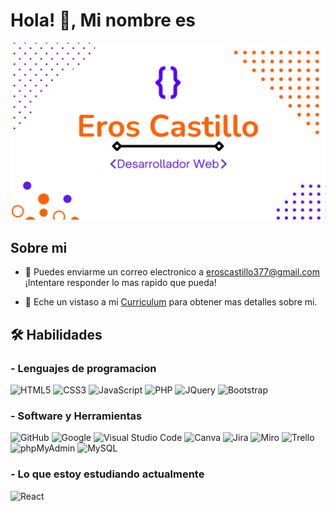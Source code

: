 <h1>Hola! 👋, Mi nombre es</h1>
<div align="center">
  <img src="gitHub/presentacion1.png"> 
</div>
<h2>Sobre mi</h2>


- 📧 Puedes enviarme un correo electronico a  <a href="#">eroscastillo377@gmail.com</a> ¡Intentare responder lo mas rapido que pueda!

- 📄 Eche un vistaso a mi <a href="gitHub/CurriculumErosCastillo.pdf">Curriculum</a> para obtener mas detalles sobre mi.

<h2> 🛠 Habilidades</h2>

### - **Lenguajes de programacion**

  ![HTML5](https://img.shields.io/badge/HTML5%20-%23E34F26.svg?style=for-the-badge&logo=html5&logoColor=white)
  ![CSS3](https://img.shields.io/badge/CSS%20-%231572B6.svg?style=for-the-badge&logo=css3&logoColor=white)
  ![JavaScript](https://img.shields.io/badge/JavaScript%20-%23F7DF1E.svg?style=for-the-badge&logo=javascript&logoColor=black)
  ![PHP](https://img.shields.io/badge/PHP-purple?style=for-the-badge&logo=PHP&logoColor=white)
  ![JQuery](https://img.shields.io/badge/jquery.js-yellow?style=for-the-badge&logo=jquery&logoColor=black)
  ![Bootstrap](https://img.shields.io/badge/Bootstrap-purple?style=for-the-badge&logo=Bootstrap&logoColor=white)

### - **Software y Herramientas**

  ![GitHub](https://img.shields.io/badge/github-%23121011.svg?style=for-the-badge&logo=github&logoColor=white)
  ![Google](https://img.shields.io/badge/google-%234285F4.svg?style=for-the-badge&logo=google&logoColor=white)
  ![Visual Studio Code](https://img.shields.io/badge/Visual%20Studio%20Code-0078d7.svg?style=for-the-badge&logo=visual-studio-code&logoColor=white)
  ![Canva](https://img.shields.io/badge/Canva-blue?style=for-the-badge&logo=Canva&logoColor=white)
  ![Jira](https://img.shields.io/badge/Jira-blue?style=for-the-badge&logo=Jira&logoColor=white)
  ![Miro](https://img.shields.io/badge/Miro-yellow?style=for-the-badge&logo=Miro&logoColor=black)
  ![Trello](https://img.shields.io/badge/Trello-blue?style=for-the-badge&logo=Trello&logoColor=white)
  ![phpMyAdmin](https://img.shields.io/badge/phpMyAdmin-%23f89f16?style=for-the-badge&logo=phpMyAdmin&logoColor=black)
  ![MySQL](https://img.shields.io/badge/MySQL-%2300758f?style=for-the-badge&logo=MySQL&logoColor=white)


### - **Lo que estoy estudiando actualmente**

  ![React](https://img.shields.io/badge/React-blue?style=for-the-badge&logo=React&logoColor=white)


